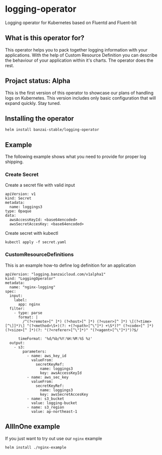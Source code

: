 # logging-operator

Logging operator for Kubernetes based on Fluentd and Fluent-bit

## What is this operator for?

This operator helps you to pack together logging information with your applications. With the help of Custom Resource Definition you can describe the behaviour of your application within it's charts. The operator does the rest.


## Projact status: Alpha

This is the first version of this operator to showcase our plans of handling logs on Kubernetes. This version includes only basic configuration that will expand quickly. Stay tuned.


## Installing the operator

```
helm install banzai-stable/logging-operator
```

## Example

The following example shows what you need to provide for proper log shipping.

### Create Secret

Create a secret file with valid input

```
apiVersion: v1
kind: Secret
metadata:
  name: loggings3
type: Opaque
data:
  awsAccessKeyId: <base64encoded>
  awsSecretAccesKey: <base64encoded>
```

Create secret with kubectl

```
kubectl apply -f secret.yaml
```

### CustomResourceDefinitions

This is an example how-to define log definition for an application

```
apiVersion: "logging.banzaicloud.com/v1alpha1"
kind: "LoggingOperator"
metadata:
  name: "nginx-logging"
spec:
  input:
    label:
      app: nginx
  filter:
    - type: parse
      format: |
        /^(?<remote>[^ ]*) (?<host>[^ ]*) (?<user>[^ ]*) \[(?<time>[^\]]*)\] "(?<method>\S+)(?: +(?<path>[^\"]*) +\S*)?" (?<code>[^ ]*) (?<size>[^ ]*)(?: "(?<referer>[^\"]*)" "(?<agent>[^\"]*)")?$/

      timeFormat: '%d/%b/%Y:%H:%M:%S %z'
  output:
    - s3:
        parameters:
          - name: aws_key_id
            valueFrom:
              secretKeyRef:
                name: loggings3
                key: awsAccessKeyId
          - name: aws_sec_key
            valueFrom:
              secretKeyRef:
                name: loggings3
                key: awsSecretAccesKey
          - name: s3_bucket
            value: logging-bucket
          - name: s3_region
            value: ap-northeast-1
```

## AllInOne example

If you just want to try out use our `nginx` example

```
helm install ./nginx-example
```
